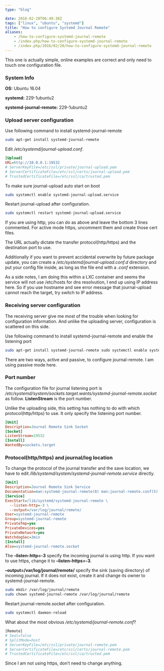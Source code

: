 ```yaml
---
type: "blog"

date: 2016-02-20T06:49:38Z
tags: ["linux", "ubuntu", "systemd"]
title: "How to configure Systemd Journal Remote"
aliases:
    - /how-to-configure-systemd-journal-remote
    - /index.php/how-to-configure-systemd-journal-remote
    - /index.php/2016/02/20/how-to-configure-systemd-journal-remote
---
```


This one is actually simple, online examples are correct and only need to touch one configuration file.
<!--more-->

### System Info

**OS:** Ubuntu 16.04

**systemd:** 229-1ubuntu2

**systemd-journal-remote:** 229-1ubuntu2

### Upload server configuration

Use following command to install systemd-journal-remote

```sh
sudo apt-get install systemd-journal-remote
```

Edit */etc/systemd/journal-upload.conf*.

```ini
[Upload]
URL=http://10.0.0.1:19532
# ServerKeyFile=/etc/ssl/private/journal-upload.pem
# ServerCertificateFile=/etc/ssl/certs/journal-upload.pem
# TrustedCertificateFile=/etc/ssl/ca/trusted.pem
```

To make sure journal-upload auto start on boot

```sh
sudo systemctl enable systemd-journal-upload.service
```

Restart journal-upload after configuration.

```sh
sudo systemctl restart systemd-journal-upload.service
```

If you are using http, you can do as above and leave the bottom 3 lines commented. For active mode https, uncomment them and create those cert files.

The URL actually dictate the transfer protocol(http/https) and the destination port to use.

Additionally if you want to prevent accidental overwrite by future package update, you can create a */etc/systemd/journal-upload.conf.d* directory and put your config file inside, as long as the file end with a *.conf* extension.

As a side notes, I am doing this within a LXC container and seems the service will not use /etc/hosts for dns resolvution, I end up using IP address here. So if you use hostname and see error message that journal-upload cannot reach the target, try switch to IP address.

### Receiving server configuration

The receiving server give me most of the trouble when looking for configuration information. And unlike the uploading server, configuration is scattered on this side.

Use following command to install systemd-journal-remote and enable the listening port

```sh
sudo apt-get install systemd-journal-remote sudo systemctl enable systemd-journal-remote.socket
```

There are two ways, active and passive, to configure journal-remote. I am using passive mode here.

### Port number

The configuration file for journal listening port is */etc/systemd/system/sockets.target.wants/systemd-journal-remote.socket* as follow. **ListenStream** is the port number.

Unlike the uploading side, this setting has nothing to do with which protocol(http/https) to use. It only specify the listening port number.

```ini
[Unit]
Description=Journal Remote Sink Socket
[Socket]
ListenStream=19532
[Install]
WantedBy=sockets.target
```

### Protocol(http/https) and journal/log location

To change the protocol of the journal transfer and the save location, we have to edit */lib/systemd/system/systemd-journal-remote.service* directly.

```ini
[Unit]
Description=Journal Remote Sink Service
Documentation=man:systemd-journal-remote(8) man:journal-remote.conf(5) Requires=systemd-journal-remote.socket
[Service]
ExecStart=/lib/systemd/systemd-journal-remote \
  --listen-http=-3 \
  --output=/var/log/journal/remote/
User=systemd-journal-remote
Group=systemd-journal-remote
PrivateTmp=yes
PrivateDevices=yes
PrivateNetwork=yes
WatchdogSec=3min
[Install]
Also=systemd-journal-remote.socket
```

The **–listen-http=-3** specify the incoming journal is using http. If you want to use https, change it to **–listen-https=-3**.

**–output=/var/log/journal/remote/** specify the sink (saving directory) of incoming journal. If it does not exist, create it and change its owner to systemd-journal-remote.

```sh
sudo mkdir /var/log/journal/remote
sudo chown systemd-journal-remote /var/log/journal/remote
```

Restart journal-remote.socket after configuration.

```sh
sudo systemctl daemon-reload
```

What about the most obvious */etc/systemd/journal-remote.conf*?

```sh
[Remote]
# Seal=false
# SplitMode=host
# ServerKeyFile=/etc/ssl/private/journal-remote.pem
# ServerCertificateFile=/etc/ssl/certs/journal-remote.pem
# TrustedCertificateFile=/etc/ssl/ca/trusted.pem
```

Since I am not using https, don’t need to change anything.
